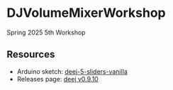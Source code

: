 # DJVolumeMixerWorkshop

Spring 2025 5th Workshop

## Resources

- Arduino sketch: [deej-5-sliders-vanilla](https://github.com/omriharel/deej/blob/master/arduino/deej-5-sliders-vanilla/deej-5-sliders-vanilla.ino)
- Releases page: [deej v0.9.10](https://github.com/omriharel/deej/releases/tag/v0.9.10)

